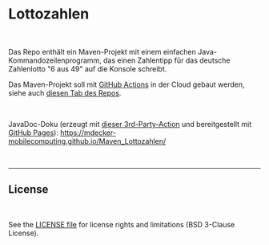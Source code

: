 # Lottozahlen #

<br>

Das Repo enthält ein Maven-Projekt mit einem einfachen Java-Kommandozeilenprogramm, 
das einen Zahlentipp für das deutsche Zahlenlotto "6 aus 49" auf die Konsole schreibt.

Das Maven-Projekt soll mit [GitHub Actions](https://github.com/features/actions) in der Cloud 
gebaut werden, siehe auch [diesen Tab des Repos](https://github.com/MDecker-MobileComputing/Maven_Lottozahlen/actions).

<br>

JavaDoc-Doku (erzeugt mit [dieser 3rd-Party-Action](https://github.com/marketplace/actions/deploy-publish-javadoc) und 
bereitgestellt mit [GitHub Pages](https://pages.github.com/)): 
https://mdecker-mobilecomputing.github.io/Maven_Lottozahlen/

<br>

----

## License ##

<br>

See the [LICENSE file](LICENSE.md) for license rights and limitations (BSD 3-Clause License).

<br>
